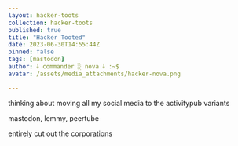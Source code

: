 ```yaml
---
layout: hacker-toots
collection: hacker-toots
published: true
title: "Hacker Tooted"
date: 2023-06-30T14:55:44Z
pinned: false
tags: [mastodon]
author: ⸸ commander ░ nova ⸸ :~$
avatar: /assets/media_attachments/hacker-nova.png

---
```


<p>thinking about moving all my social media to the activitypub variants</p><p>mastodon, lemmy, peertube</p><p>entirely cut out the corporations</p>


